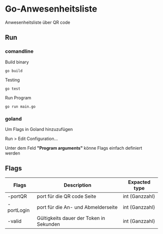 # Go-Anwesenheitsliste

Anwesenheitsliste über QR code

## Run
### comandline
Build binary
```
go build
```
Testing
```
go test
```
Run Program
```
go run main.go
```
### goland
Um Flags in Goland hinzuzufügen  

Run > Edit Configuration... 

Unter dem Feld **"Program arguments"** könne Flags einfach definiert werden
## Flags
| Flags      | Description                        | Expacted type  |
|------------|------------------------------------|----------------|
| -portQR    | port für die QR code Seite         | int (Ganzzahl) |
| -portLogin | port für die An- und Abmelderseite | int (Ganzzahl) |
| -valid     | Gültigkeits dauer der Token in Sekunden       | int (Ganzzahl) |